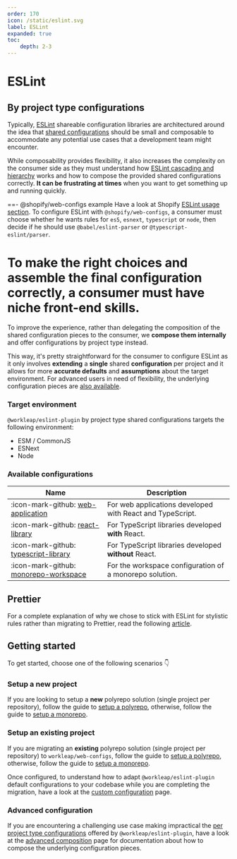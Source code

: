 ```yaml
---
order: 170
icon: /static/eslint.svg
label: ESLint
expanded: true
toc:
    depth: 2-3
---
```


# ESLint

<!-- !!!warning Before you continue...

The preferred way for using `@workleap/eslint-plugin` is **not** by installing the library manually, but rather by **scaffolding** your application with Workleap's [foundry-cli](https://github.com/gsoft-inc/wl-foundry-cli).

+++ pnpm
```bash
pnpm create @workleap/project@latest <output-directory>
```
+++ yarn
```bash
yarn create @workleap/project@latest <output-directory>
```
+++ npm
```bash
npm create @workleap/project@latest <output-directory>
```
+++
!!! -->

## By project type configurations

Typically, [ESLint](https://eslint.org/) shareable configuration libraries are architectured around the idea that [shared configurations](https://eslint.org/docs/latest/extend/shareable-configs) should be small and composable to accommodate any potential use cases that a development team might encounter.

While composability provides flexibility, it also increases the complexity on the consumer side as they must understand how [ESLint cascading and hierarchy](https://eslint.org/docs/latest/use/configure/configuration-files#cascading-and-hierarchy) works and how to compose the provided shared configurations correctly. **It can be frustrating at times** when you want to get something up and running quickly.

==- @shopify/web-configs example
Have a look at Shopify [ESLint usage section](https://github.com/Shopify/web-configs/tree/main/packages/eslint-plugin#usage). To configure ESLint with `@shopify/web-configs`, a consumer must choose whether he wants rules for `es5`, `esnext`, `typescript` or `node`, then decide if he should use `@babel/eslint-parser` or `@typescript-eslint/parser`.

To make the right choices and assemble the final configuration correctly, a consumer must have niche front-end skills.
===

To improve the experience, rather than delegating the composition of the shared configuration pieces to the consumer, we **compose them internally** and offer configurations by project type instead.

This way, it's pretty straightforward for the consumer to configure ESLint as it only involves **extending** a **single** shared **configuration** per project and it allows for more **accurate defaults** and **assumptions** about the target environment. For advanced users in need of flexibility, the underlying configuration pieces are [also available](advanced-composition.md).

### Target environment

`@workleap/eslint-plugin` by project type shared configurations targets the following environment:

- ESM / CommonJS
- ESNext
- Node

### Available configurations

| Name | Description |
| ---  | --- |
| :icon-mark-github: [web-application](https://github.com/gsoft-inc/wl-web-configs/blob/main/packages/eslint-plugin/lib/config/by-project-type/web-application.ts) | For web applications developed with React and TypeScript. |
| :icon-mark-github: [react-library](https://github.com/gsoft-inc/wl-web-configs/blob/main/packages/eslint-plugin/lib/config/by-project-type/react-library.ts) | For TypeScript libraries developed **with** React. |
| :icon-mark-github: [typescript-library](https://github.com/gsoft-inc/wl-web-configs/blob/main/packages/eslint-plugin/lib/config/by-project-type/typescript-library.ts) | For TypeScript libraries developed **without** React. |
| :icon-mark-github: [monorepo-workspace](https://github.com/gsoft-inc/wl-web-configs/blob/main/packages/eslint-plugin/lib/config/by-project-type/monorepo-workspace.ts) | For the workspace configuration of a monorepo solution. |

## Prettier

For a complete explanation of why we chose to stick with ESLint for stylistic rules rather than migrating to Prettier, read the following [article](https://antfu.me/posts/why-not-prettier).

## Getting started

To get started, choose one of the following scenarios :point_down:

### Setup a new project

If you are looking to setup a **new** polyrepo solution (single project per repository), follow the guide to [setup a polyrepo](setup-polyrepo.md), otherwise, follow the guide to [setup a monorepo](setup-monorepo.md).

### Setup an existing project

If you are migrating an **existing** polyrepo solution (single project per repository) to `workleap/web-configs`, follow the guide to [setup a polyrepo](setup-polyrepo.md), otherwise, follow the guide to [setup a monorepo](setup-monorepo.md).

Once configured, to understand how to adapt `@workleap/eslint-plugin` default configurations to your codebase while you are completing the migration, have a look at the [custom configuration](custom-configuration.md) page.

### Advanced configuration

If you are encountering a challenging use case making impractical the [per project type configurations](#available-configurations) offered by `@workleap/eslint-plugin`, have a look at the [advanced composition](advanced-composition.md) page for documentation about how to compose the underlying configuration pieces.
